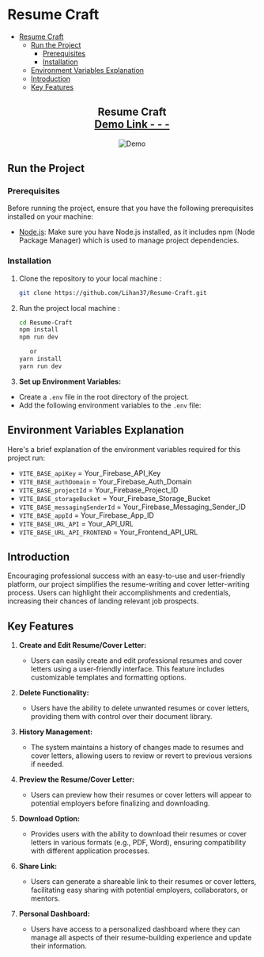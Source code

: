 # Resume Craft

- [Resume Craft](#resume-craft)
  - [Run the Project](#run-the-project)
    - [Prerequisites](#prerequisites)
    - [Installation](#installation)
  - [Environment Variables Explanation](#environment-variables-explanation)
  - [Introduction](#introduction)
  - [Key Features](#key-features)


<h2 align="center">
Resume Craft<br/>
  <a href="https://resumecraft01.netlify.app/" target="_blank">Demo Link - - -</a>
</h2>
<div align="center">
  <img alt="Demo" src="https://i.ibb.co/9nPYymZ/Screenshot-5.png" />
</div>



## Run the Project

### Prerequisites

Before running the project, ensure that you have the following prerequisites installed on your machine:

- [Node.js](https://nodejs.org/): Make sure you have Node.js installed, as it includes npm (Node Package Manager) which is used to manage project dependencies.

### Installation

1. Clone the repository to your local machine :

   ```bash
   git clone https://github.com/Lihan37/Resume-Craft.git
   ```

2. Run the project local machine :

   ```bash
   cd Resume-Craft
   npm install
   npm run dev

      or
   yarn install
   yarn run dev
   ```

3. **Set up Environment Variables:**

- Create a `.env` file in the root directory of the project.
- Add the following environment variables to the `.env` file:

## Environment Variables Explanation

Here's a brief explanation of the environment variables required for this project run:

- `VITE_BASE_apiKey` = Your_Firebase_API_Key
- `VITE_BASE_authDomain` = Your_Firebase_Auth_Domain
- `VITE_BASE_projectId` = Your_Firebase_Project_ID
- `VITE_BASE_storageBucket` = Your_Firebase_Storage_Bucket
- `VITE_BASE_messagingSenderId` = Your_Firebase_Messaging_Sender_ID
- `VITE_BASE_appId` = Your_Firebase_App_ID
- `VITE_BASE_URL_API` = Your_API_URL
- `VITE_BASE_URL_API_FRONTEND` = Your_Frontend_API_URL

## Introduction

Encouraging professional success with an easy-to-use and user-friendly platform, our project simplifies the resume-writing and cover letter-writing process. Users can highlight their accomplishments and credentials, increasing their chances of landing relevant job prospects.

## Key Features

1. **Create and Edit Resume/Cover Letter:**

   - Users can easily create and edit professional resumes and cover letters using a user-friendly interface. This feature includes customizable templates and formatting options.

2. **Delete Functionality:**

   - Users have the ability to delete unwanted resumes or cover letters, providing them with control over their document library.

3. **History Management:**

   - The system maintains a history of changes made to resumes and cover letters, allowing users to review or revert to previous versions if needed.

4. **Preview the Resume/Cover Letter:**

   - Users can preview how their resumes or cover letters will appear to potential employers before finalizing and downloading.

5. **Download Option:**

   - Provides users with the ability to download their resumes or cover letters in various formats (e.g., PDF, Word), ensuring compatibility with different application processes.

6. **Share Link:**

   - Users can generate a shareable link to their resumes or cover letters, facilitating easy sharing with potential employers, collaborators, or mentors.

7. **Personal Dashboard:**
   - Users have access to a personalized dashboard where they can manage all aspects of their resume-building experience and update their information.
